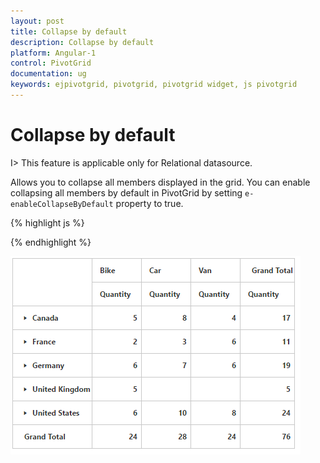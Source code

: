 ```yaml
---
layout: post
title: Collapse by default
description: Collapse by default
platform: Angular-1
control: PivotGrid
documentation: ug
keywords: ejpivotgrid, pivotgrid, pivotgrid widget, js pivotgrid 
---
```


# Collapse by default

I> This feature is applicable only for Relational datasource.

Allows you to collapse all members displayed in the grid. You can enable collapsing all members by default in PivotGrid by setting `e-enableCollapseByDefault` property to true.

{% highlight js %}
   
<div ng-controller="PivotClientCtrl">
    <div id="PivotClient1" ej-pivotclient  e-enableCollapseByDefault=true />
</div

{% endhighlight %}

![](Collapsed-By-Default_images/Collapse-members.png)

